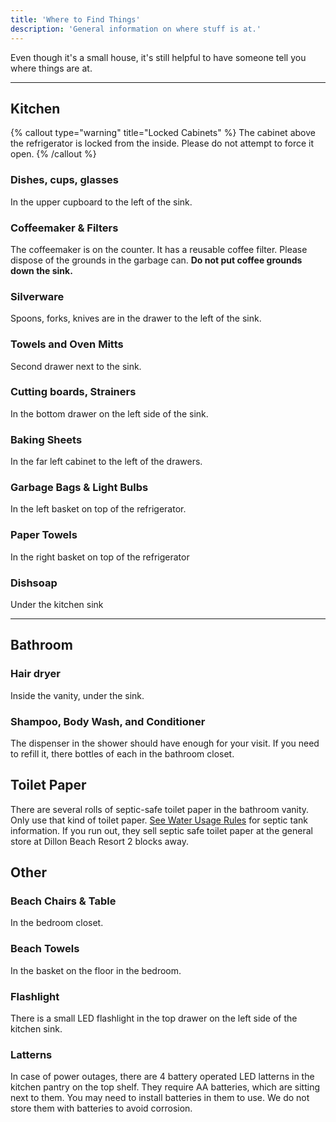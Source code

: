 ```yaml
---
title: 'Where to Find Things'
description: 'General information on where stuff is at.'
---
```


Even though it's a small house, it's still helpful to have someone tell you where things are at.

---

## Kitchen

{% callout type="warning" title="Locked Cabinets" %}
The cabinet above the refrigerator is locked from the inside. Please do not attempt to force it open.
{% /callout %}

### Dishes, cups, glasses

In the upper cupboard to the left of the sink.

### Coffeemaker &amp; Filters

The coffeemaker is on the counter. It has a reusable coffee filter. Please dispose of the grounds in the garbage can. **Do not put coffee grounds down the sink.**

### Silverware

Spoons, forks, knives are in the drawer to the left of the sink.

### Towels and Oven Mitts

Second drawer next to the sink.

### Cutting boards, Strainers

In the bottom drawer on the left side of the sink.

### Baking Sheets

In the far left cabinet to the left of the drawers.

### Garbage Bags & Light Bulbs

In the left basket on top of the refrigerator.

### Paper Towels

In the right basket on top of the refrigerator

### Dishsoap

Under the kitchen sink

---

## Bathroom

### Hair dryer

Inside the vanity, under the sink.

### Shampoo, Body Wash, and Conditioner

The dispenser in the shower should have enough for your visit. If you need to refill it, there bottles of each in the bathroom closet.

## Toilet Paper

There are several rolls of septic-safe toilet paper in the bathroom vanity. Only use that kind of toilet paper. [See Water Usage Rules](/docs/water-usage) for septic tank information. If you run out, they sell septic safe toilet paper at the general store at Dillon Beach Resort 2 blocks away.

## Other

### Beach Chairs & Table

In the bedroom closet.

### Beach Towels

In the basket on the floor in the bedroom.

### Flashlight

There is a small LED flashlight in the top drawer on the left side of the kitchen sink.

### Latterns

In case of power outages, there are 4 battery operated LED latterns in the kitchen pantry on the top shelf. They require AA batteries, which are sitting next to them. You may need to install batteries in them to use. We do not store them with batteries to avoid corrosion.
